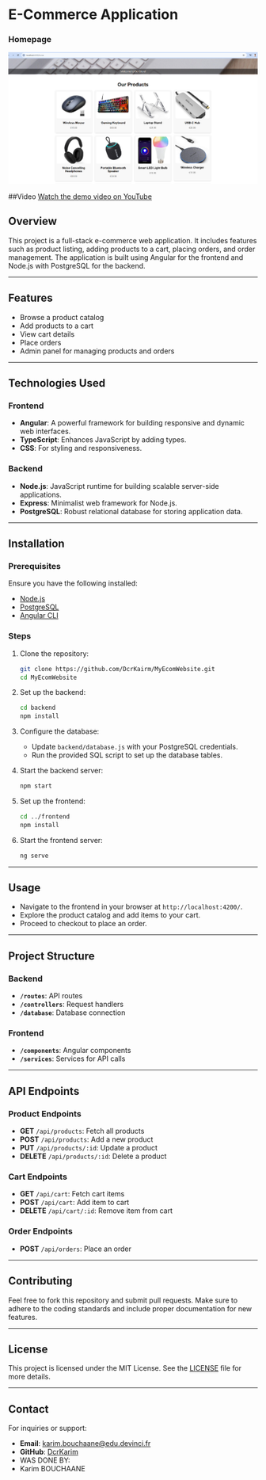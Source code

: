 # E-Commerce Application

### Homepage
![Homepage Screenshot](ScreenshotOfProject.PNG)

##Video 
[Watch the demo video on YouTube](https://www.youtube.com/watch?v=kseFmCaaPL4)

## Overview
This project is a full-stack e-commerce web application. It includes features such as product listing, adding products to a cart, placing orders, and order management. The application is built using Angular for the frontend and Node.js with PostgreSQL for the backend.

---

## Features
- Browse a product catalog
- Add products to a cart
- View cart details
- Place orders
- Admin panel for managing products and orders

---

## Technologies Used
### Frontend
- **Angular**: A powerful framework for building responsive and dynamic web interfaces.
- **TypeScript**: Enhances JavaScript by adding types.
- **CSS**: For styling and responsiveness.

### Backend
- **Node.js**: JavaScript runtime for building scalable server-side applications.
- **Express**: Minimalist web framework for Node.js.
- **PostgreSQL**: Robust relational database for storing application data.

---

## Installation

### Prerequisites
Ensure you have the following installed:
- [Node.js](https://nodejs.org/)
- [PostgreSQL](https://www.postgresql.org/)
- [Angular CLI](https://angular.io/cli)

### Steps

1. Clone the repository:
   ```bash
   git clone https://github.com/DcrKairm/MyEcomWebsite.git
   cd MyEcomWebsite
   ```

2. Set up the backend:
   ```bash
   cd backend
   npm install
   ```

3. Configure the database:
   - Update `backend/database.js` with your PostgreSQL credentials.
   - Run the provided SQL script to set up the database tables.

4. Start the backend server:
   ```bash
   npm start
   ```

5. Set up the frontend:
   ```bash
   cd ../frontend
   npm install
   ```

6. Start the frontend server:
   ```bash
   ng serve
   ```

---

## Usage
- Navigate to the frontend in your browser at `http://localhost:4200/`.
- Explore the product catalog and add items to your cart.
- Proceed to checkout to place an order.

---

## Project Structure

### Backend
- **`/routes`**: API routes
- **`/controllers`**: Request handlers
- **`/database`**: Database connection

### Frontend
- **`/components`**: Angular components
- **`/services`**: Services for API calls

---

## API Endpoints

### Product Endpoints
- **GET** `/api/products`: Fetch all products
- **POST** `/api/products`: Add a new product
- **PUT** `/api/products/:id`: Update a product
- **DELETE** `/api/products/:id`: Delete a product

### Cart Endpoints
- **GET** `/api/cart`: Fetch cart items
- **POST** `/api/cart`: Add item to cart
- **DELETE** `/api/cart/:id`: Remove item from cart

### Order Endpoints
- **POST** `/api/orders`: Place an order

---

## Contributing
Feel free to fork this repository and submit pull requests. Make sure to adhere to the coding standards and include proper documentation for new features.

---

## License
This project is licensed under the MIT License. See the [LICENSE](LICENSE) file for more details.

---

## Contact
For inquiries or support:
- **Email**: karim.bouchaane@edu.devinci.fr
- **GitHub**: [DcrKarim](https://github.com/DcrKarim)
- WAS DONE BY:
- Karim BOUCHAANE
